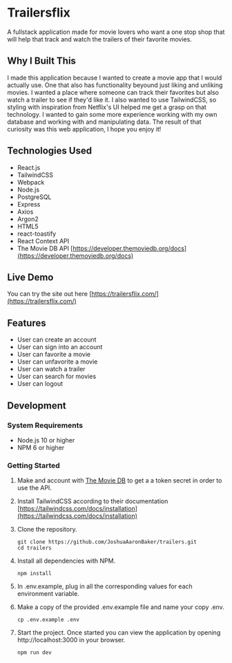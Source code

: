 # Trailersflix

A fullstack application made for movie lovers who want a one stop shop that will
help that track and watch the trailers of their favorite movies.

## Why I Built This

I made this application because I wanted to create a movie app that I would actually use.
One that also has functionality beyound just liking and unliking movies. I wanted
a place where someone can track their favorites but also watch a trailer to see if
they'd like it. I also wanted to use TailwindCSS, so styling with inspiration from
Netflix's UI helped me get a grasp on that technology. I wanted to gain some more
experience working with my own database and working with and manipulating data. The result
of that curiosity was this web application, I hope you enjoy it!

## Technologies Used

- React.js
- TailwindCSS
- Webpack
- Node.js
- PostgreSQL
- Express
- Axios
- Argon2
- HTML5
- react-toastify
- React Context API
- The Movie DB API [https://developer.themoviedb.org/docs](https://developer.themoviedb.org/docs)

## Live Demo
You can try the site out here
[https://trailersflix.com/](https://trailersflix.com/)


## Features

- User can create an account
- User can sign into an account
- User can favorite a movie
- User can unfavorite a movie
- User can watch a trailer
- User can search for movies
- User can logout

## Development

### System Requirements

- Node.js 10 or higher
- NPM 6 or higher

### Getting Started
1. Make and account with [The Movie DB](https://www.themoviedb.org/signup) to get a a token secret in order to use the API.

2. Install TailwindCSS according to their documentation [https://tailwindcss.com/docs/installation](https://tailwindcss.com/docs/installation)

3. Clone the repository.

   ```shell
   git clone https://github.com/JoshuaAaronBaker/trailers.git
   cd trailers
   ```

4. Install all dependencies with NPM.

    ```shell
    npm install
    ```

5. In .env.example, plug in all the corresponding values for each environment variable.

6. Make a copy of the provided .env.example file and name your copy .env.

    ```shell
    cp .env.example .env
    ```

7. Start the project. Once started you can view the application by opening http://localhost:3000 in your browser.

    ```shell
    npm run dev
    ```
